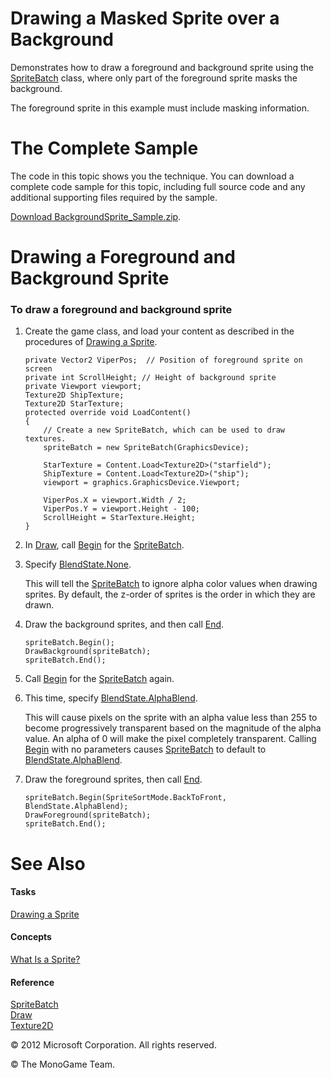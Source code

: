 

# Drawing a Masked Sprite over a Background

Demonstrates how to draw a foreground and background sprite using the [SpriteBatch](T_Microsoft_Xna_Framework_Graphics_SpriteBatch.md) class, where only part of the foreground sprite masks the background.

The foreground sprite in this example must include masking information.

# The Complete Sample

The code in this topic shows you the technique. You can download a complete code sample for this topic, including full source code and any additional supporting files required by the sample.

[Download BackgroundSprite_Sample.zip](http://go.microsoft.com/fwlink/?LinkId=258686).

# Drawing a Foreground and Background Sprite

### To draw a foreground and background sprite

1.  Create the game class, and load your content as described in the procedures of [Drawing a Sprite](2DGraphicsHowTo_Draw_Sprite.md).
    
    ```
    private Vector2 ViperPos;  // Position of foreground sprite on screen
    private int ScrollHeight; // Height of background sprite
    private Viewport viewport;
    Texture2D ShipTexture;
    Texture2D StarTexture;
    protected override void LoadContent()
    {
        // Create a new SpriteBatch, which can be used to draw textures.
        spriteBatch = new SpriteBatch(GraphicsDevice);
    
        StarTexture = Content.Load<Texture2D>("starfield");
        ShipTexture = Content.Load<Texture2D>("ship");
        viewport = graphics.GraphicsDevice.Viewport;
    
        ViperPos.X = viewport.Width / 2;
        ViperPos.Y = viewport.Height - 100;
        ScrollHeight = StarTexture.Height;
    }
    ```
    
2.  In [Draw](M_Microsoft_Xna_Framework_Game_Draw.md), call [Begin](O_M_Microsoft_Xna_Framework_Graphics_SpriteBatch_Begin.md) for the [SpriteBatch](T_Microsoft_Xna_Framework_Graphics_SpriteBatch.md).
    
3.  Specify [BlendState.None](T_Microsoft_Xna_Framework_Graphics_BlendState.md).
    
    This will tell the [SpriteBatch](T_Microsoft_Xna_Framework_Graphics_SpriteBatch.md) to ignore alpha color values when drawing sprites. By default, the z-order of sprites is the order in which they are drawn.
    
4.  Draw the background sprites, and then call [End](M_Microsoft_Xna_Framework_Graphics_SpriteBatch_End.md).
    
    ```
    spriteBatch.Begin();
    DrawBackground(spriteBatch);
    spriteBatch.End();
    ```
    
5.  Call [Begin](O_M_Microsoft_Xna_Framework_Graphics_SpriteBatch_Begin.md) for the [SpriteBatch](T_Microsoft_Xna_Framework_Graphics_SpriteBatch.md) again.
    
6.  This time, specify [BlendState.AlphaBlend](T_Microsoft_Xna_Framework_Graphics_BlendState.md).
    
    This will cause pixels on the sprite with an alpha value less than 255 to become progressively transparent based on the magnitude of the alpha value. An alpha of 0 will make the pixel completely transparent. Calling [Begin](O_M_Microsoft_Xna_Framework_Graphics_SpriteBatch_Begin.md) with no parameters causes [SpriteBatch](T_Microsoft_Xna_Framework_Graphics_SpriteBatch.md) to default to [BlendState.AlphaBlend](T_Microsoft_Xna_Framework_Graphics_BlendState.md).
    
7.  Draw the foreground sprites, then call [End](M_Microsoft_Xna_Framework_Graphics_SpriteBatch_End.md).
    
    ```
    spriteBatch.Begin(SpriteSortMode.BackToFront, BlendState.AlphaBlend);
    DrawForeground(spriteBatch);
    spriteBatch.End();
    ```
    

# See Also

#### Tasks

[Drawing a Sprite](2DGraphicsHowTo_Draw_Sprite.md)  

#### Concepts

[What Is a Sprite?](Sprite_Overview.md)  

#### Reference

[SpriteBatch](T_Microsoft_Xna_Framework_Graphics_SpriteBatch.md)  
[Draw](O_M_Microsoft_Xna_Framework_Graphics_SpriteBatch_Draw.md)  
[Texture2D](T_Microsoft_Xna_Framework_Graphics_Texture2D.md)  

© 2012 Microsoft Corporation. All rights reserved.  

© The MonoGame Team.
